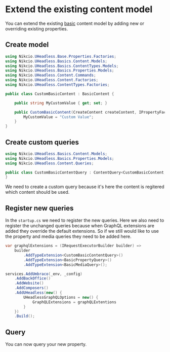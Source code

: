 # Extend the existing content model

You can extend the existing [basic](basics.md) content model by adding new or overriding existing properties.

## Create model
```csharp
using Nikcio.UHeadless.Base.Properties.Factories;
using Nikcio.UHeadless.Basics.Content.Models;
using Nikcio.UHeadless.Basics.ContentTypes.Models;
using Nikcio.UHeadless.Basics.Properties.Models;
using Nikcio.UHeadless.Content.Commands;
using Nikcio.UHeadless.Content.Factories;
using Nikcio.UHeadless.ContentTypes.Factories;

public class CustomBasicContent : BasicContent {

    public string MyCustomValue { get; set; }

    public CustomBasicContent(CreateContent createContent, IPropertyFactory<BasicProperty> propertyFactory, IContentTypeFactory<BasicContentType> contentTypeFactory, IContentFactory<BasicContent<BasicProperty, BasicContentType, BasicContentRedirect>, BasicProperty> contentFactory) : base(createContent, propertyFactory, contentTypeFactory, contentFactory) {
        MyCustomValue = "Custom Value";
    }
}
```

## Create custom queries
```csharp
using Nikcio.UHeadless.Basics.Content.Models;
using Nikcio.UHeadless.Basics.Properties.Models;
using Nikcio.UHeadless.Content.Queries;

public class CustomBasicContentQuery : ContentQuery<CustomBasicContent, BasicProperty, BasicContentRedirect> {
}
```

We need to create a custom query because it's here the content is regitered which content should be used.

## Register new queries

In the `startup.cs` we need to register the new queries. Here we also need to register the unchanged queries because when GraphQL extensions are added they override the default extensions. So if we still would like to use the property and media queries they need to be added here.

```csharp
var graphqlExtensions = (IRequestExecutorBuilder builder) =>
    builder
        .AddTypeExtension<CustomBasicContentQuery>()
        .AddTypeExtension<BasicPropertyQuery>()
        .AddTypeExtension<BasicMediaQuery>();

services.AddUmbraco(_env, _config)
    .AddBackOffice()
    .AddWebsite()
    .AddComposers()
    .AddUHeadless(new() {
        UHeadlessGraphQLOptions = new() {
            GraphQLExtensions = graphQLExtentions
        }
    })
    .Build();
```

## Query

You can now query your new property.